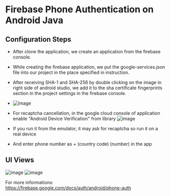 # Firebase Phone Authentication on Android Java
## Configuration Steps
- After clone the application, we create an application from the firebase console.
- While creating the firebase application, we put the google-services.json file into our project in the place specified in instruction.
- After receiving SHA-1 and SHA-256 by double clicking on the image in right side of android studio, we add it to the sha certificate fingerprints section in the project settings in the firebase console.
- ![image](https://user-images.githubusercontent.com/46637720/117212327-df08de00-ae02-11eb-8985-76c76d1541b2.png)
- For recaptcha cancellation, in the google cloud console of application enable "Android Device Verification" from library
![image](https://user-images.githubusercontent.com/46637720/117213473-52f7b600-ae04-11eb-8f2c-e5e423d2045c.png)

- If you run it from the emulator, it may ask for recaptcha so run it on a real device
- And enter phone number as + (country code) (number) in the app
## UI Views
![image](https://user-images.githubusercontent.com/46637720/117212908-9bfb3a80-ae03-11eb-913f-fb825be4c503.png)
![image](https://user-images.githubusercontent.com/46637720/117213003-b9c89f80-ae03-11eb-9ae9-533463871e60.png)

For more informations:
https://firebase.google.com/docs/auth/android/phone-auth
